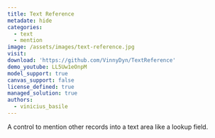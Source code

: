 ```yaml
---
title: Text Reference
metadate: hide
categories:
  - text
  - mention
image: /assets/images/text-reference.jpg
visit: 
download: 'https://github.com/VinnyDyn/TextReference'
demo_youtube: LL5Uw1eOnpM
model_support: true
canvas_support: false
license_defined: true
managed_solution: true
authors:
  - vinicius_basile
---
```


A control to mention other records into a text area like a lookup field.
